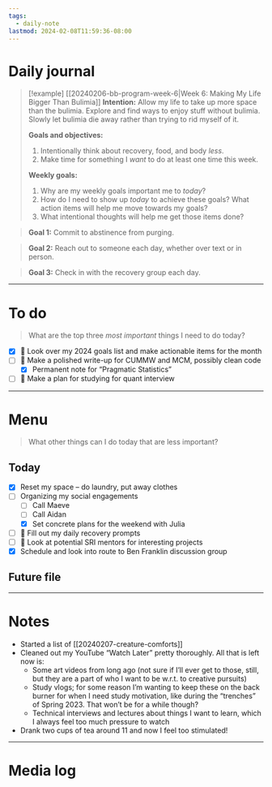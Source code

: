 ```yaml
---
tags:
  - daily-note
lastmod: 2024-02-08T11:59:36-08:00
---
```

# Daily journal

>[!example] [[20240206-bb-program-week-6|Week 6: Making My Life Bigger Than Bulimia]]
>**Intention:** Allow my life to take up more space than the bulimia. Explore and find ways to enjoy stuff without bulimia. Slowly let bulimia die away rather than trying to rid myself of it.
>
>**Goals and objectives:**
>1. Intentionally think about recovery, food, and body *less*.
>2. Make time for something I *want* to do at least one time this week.
>
>**Weekly goals:**
>1. Why are my weekly goals important me to *today*?
>2. How do I need to show up *today* to achieve these goals? What action items will help me move towards my goals?
>3. What intentional thoughts will help me get those items done?

>**Goal 1:** Commit to abstinence from purging.

>**Goal 2:** Reach out to someone each day, whether over text or in person.

>**Goal 3:** Check in with the recovery group each day.

---
# To do

> What are the top three *most important* things I need to do today?

- [x] 🌱 Look over my 2024 goals list and make actionable items for the month
- [ ] 🌱 Make a polished write-up for CUMMW and MCM, possibly clean code
	- [x] Permanent note for “Pragmatic Statistics”
- [ ] 🌱 Make a plan for studying for quant interview

----
# Menu

> What other things can I do today that are less important?
## Today

- [x] Reset my space – do laundry, put away clothes
- [ ] Organizing my social engagements
	- [ ] Call Maeve
	- [ ] Call Aidan
	- [x] Set concrete plans for the weekend with Julia
- [ ] 🌱 Fill out my daily recovery prompts
- [ ] 🌱 Look at potential SRI mentors for interesting projects
- [x] Schedule and look into route to Ben Franklin discussion group
## Future file

---
# Notes

- Started a list of [[20240207-creature-comforts]]
- Cleaned out my YouTube “Watch Later” pretty thoroughly. All that is left now is:
	- Some art videos from long ago (not sure if I’ll ever get to those, still, but they are a part of who I want to be w.r.t. to creative pursuits)
	- Study vlogs; for some reason I’m wanting to keep these on the back burner for when I need study motivation, like during the “trenches” of Spring 2023. That won’t be for a while though?
	- Technical interviews and lectures about things I want to learn, which I always feel too much pressure to watch
- Drank two cups of tea around 11 and now I feel too stimulated!

---
# Media log
